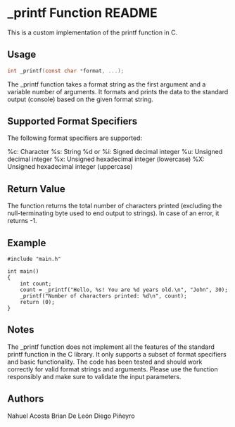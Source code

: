 # _printf Function README

This is a custom implementation of the printf function in C.

## Usage

```c
int _printf(const char *format, ...);

```

The _printf function takes a format string as the first argument and a variable number of arguments.
It formats and prints the data to the standard output (console) based on the given format string.

## Supported Format Specifiers
The following format specifiers are supported:

%c: Character
%s: String
%d or %i: Signed decimal integer
%u: Unsigned decimal integer
%x: Unsigned hexadecimal integer (lowercase)
%X: Unsigned hexadecimal integer (uppercase)

## Return Value
The function returns the total number of characters printed (excluding the null-terminating byte used to end output to strings).
In case of an error, it returns -1.

## Example

```
#include "main.h"

int main()
{
    int count;
    count = _printf("Hello, %s! You are %d years old.\n", "John", 30);
    _printf("Number of characters printed: %d\n", count);
    return (0);
}

```
## Notes

The _printf function does not implement all the features of the standard printf function in the C library.
It only supports a subset of format specifiers and basic functionality.
The code has been tested and should work correctly for valid format strings and arguments.
Please use the function responsibly and make sure to validate the input parameters.

## Authors 
Nahuel Acosta
Brian De León
Diego Piñeyro


